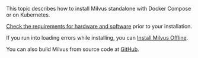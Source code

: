 This topic describes how to install Milvus standalone with Docker Compose or on Kubernetes. 

[Check the requirements for hardware and software](prerequisite-docker.md) prior to your installation. 

If you run into loading errors while installing, you can [Install Milvus Offline](install_offline-docker.md).

You can also build Milvus from source code at [GitHub](https://github.com/milvus-io/milvus#to-start-developing-milvus).
